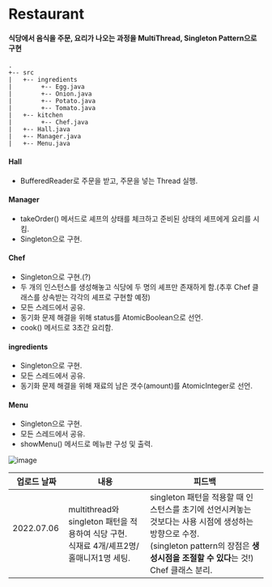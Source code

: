 ﻿# Restaurant
#### 식당에서 음식을 주문, 요리가 나오는 과정을 MultiThread, Singleton Pattern으로 구현

```
.
+-- src
|   +-- ingredients
|   	 +-- Egg.java
|        +-- Onion.java
|   	 +-- Potato.java
|   	 +-- Tomato.java
|   +-- kitchen
|        +-- Chef.java
|   +-- Hall.java
|   +-- Manager.java
|   +-- Menu.java
```



#### Hall

- BufferedReader로 주문을 받고, 주문을 넣는 Thread 실행.

#### Manager

- takeOrder() 메서드로 셰프의 상태를 체크하고 준비된 상태의 셰프에게 요리를 시킴.
- Singleton으로 구현.

#### Chef

- Singleton으로 구현.(?)
- 두 개의 인스턴스를 생성해놓고 식당에 두 명의 셰프만 존재하게 함.(추후 Chef 클래스를 상속받는 각각의 셰프로 구현할 예정)
- 모든 스레드에서 공유.
- 동기화 문제 해결을 위해 status를 AtomicBoolean으로 선언.
- cook() 메서드로 3초간 요리함.

#### ingredients

- Singleton으로 구현.
- 모든 스레드에서 공유.
- 동기화 문제 해결을 위해 재료의 남은 갯수(amount)를 AtomicInteger로 선언.

#### Menu

- Singleton으로 구현.
- 모든 스레드에서 공유.
- showMenu() 메서드로 메뉴판 구성 및 출력.

![image](https://user-images.githubusercontent.com/87376840/177657507-9ad7ddd0-0b99-4ef5-b5d3-7313119351b9.png)

|업로드 날짜|내용|피드백|
|------------|---|---|
|2022.07.06 &nbsp;&nbsp;|multithread와 singleton 패턴을 적용하여 식당 구현.<br>식재료 4개/셰프2명/홀매니저1명 세팅.|singleton 패턴을 적용할 때 인스턴스를 초기에 선언시켜놓는 것보다는 사용 시점에 생성하는 방향으로 수정.<br> (singleton pattern의 장점은 **생성시점을 조절할 수 있다**는 것!) <br> Chef 클래스 분리. |


